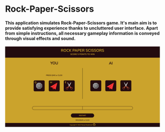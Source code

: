 # Rock-Paper-Scissors
#### This application simulates Rock-Paper-Scissors game. It's main aim is to provide satisfying experience thanks to uncluttered user interface. Apart from simple instructions, all necessary gameplay information is conveyed through visual effects and sound.

![GUI](./img/gui.png)